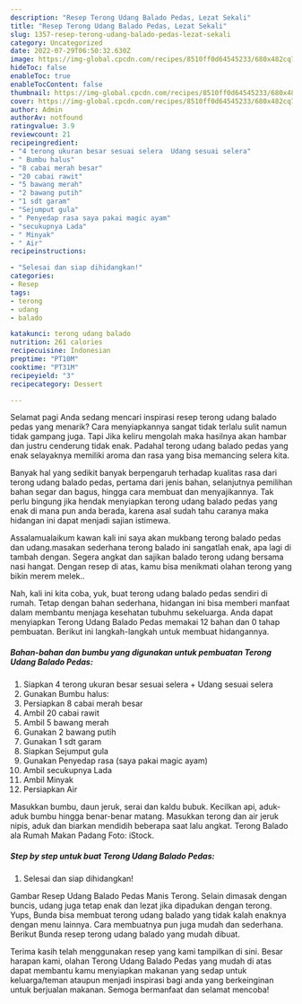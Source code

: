 ```yaml
---
description: "Resep Terong Udang Balado Pedas, Lezat Sekali"
title: "Resep Terong Udang Balado Pedas, Lezat Sekali"
slug: 1357-resep-terong-udang-balado-pedas-lezat-sekali
category: Uncategorized
date: 2022-07-29T06:50:32.630Z
image: https://img-global.cpcdn.com/recipes/8510ff0d64545233/680x482cq70/terong-udang-balado-pedas-foto-resep-utama.jpg
hideToc: false
enableToc: true
enableTocContent: false
thumbnail: https://img-global.cpcdn.com/recipes/8510ff0d64545233/680x482cq70/terong-udang-balado-pedas-foto-resep-utama.jpg
cover: https://img-global.cpcdn.com/recipes/8510ff0d64545233/680x482cq70/terong-udang-balado-pedas-foto-resep-utama.jpg
author: Admin
authorAv: notfound
ratingvalue: 3.9
reviewcount: 21
recipeingredient:
- "4 terong ukuran besar sesuai selera  Udang sesuai selera"
- " Bumbu halus"
- "8 cabai merah besar"
- "20 cabai rawit"
- "5 bawang merah"
- "2 bawang putih"
- "1 sdt garam"
- "Sejumput gula"
- " Penyedap rasa saya pakai magic ayam"
- "secukupnya Lada"
- " Minyak"
- " Air"
recipeinstructions:

- "Selesai dan siap dihidangkan!"
categories:
- Resep
tags:
- terong
- udang
- balado

katakunci: terong udang balado 
nutrition: 261 calories
recipecuisine: Indonesian
preptime: "PT10M"
cooktime: "PT31M"
recipeyield: "3"
recipecategory: Dessert

---
```



Selamat pagi Anda sedang mencari inspirasi resep terong udang balado pedas yang menarik? Cara menyiapkannya sangat tidak terlalu sulit namun tidak gampang juga. Tapi Jika keliru mengolah maka hasilnya akan hambar dan justru cenderung tidak enak. Padahal terong udang balado pedas yang enak selayaknya memiliki aroma dan rasa yang bisa memancing selera kita.


Banyak hal yang sedikit banyak berpengaruh terhadap kualitas rasa dari terong udang balado pedas, pertama dari jenis bahan, selanjutnya pemilihan bahan segar dan bagus, hingga cara membuat dan menyajikannya. Tak perlu bingung jika hendak menyiapkan terong udang balado pedas yang enak di mana pun anda berada, karena asal sudah tahu caranya maka hidangan ini dapat menjadi sajian istimewa.

Assalamualaikum kawan kali ini saya akan mukbang terong balado pedas dan udang.masakan sederhana terong balado ini sangatlah enak, apa lagi di tambah dengan. Segera angkat dan sajikan balado terong udang bersama nasi hangat. Dengan resep di atas, kamu bisa menikmati olahan terong yang bikin merem melek..


Nah, kali ini kita coba, yuk, buat terong udang balado pedas sendiri di rumah. Tetap dengan bahan sederhana, hidangan ini bisa memberi manfaat dalam membantu menjaga kesehatan tubuhmu sekeluarga. Anda dapat menyiapkan Terong Udang Balado Pedas memakai 12 bahan dan 0 tahap pembuatan. Berikut ini langkah-langkah untuk membuat hidangannya.

<!--inarticleads1-->

##### Bahan-bahan dan bumbu yang digunakan untuk pembuatan Terong Udang Balado Pedas:

1. Siapkan 4 terong ukuran besar sesuai selera + Udang sesuai selera
1. Gunakan  Bumbu halus:
1. Persiapkan 8 cabai merah besar
1. Ambil 20 cabai rawit
1. Ambil 5 bawang merah
1. Gunakan 2 bawang putih
1. Gunakan 1 sdt garam
1. Siapkan Sejumput gula
1. Gunakan  Penyedap rasa (saya pakai magic ayam)
1. Ambil secukupnya Lada
1. Ambil  Minyak
1. Persiapkan  Air


Masukkan bumbu, daun jeruk, serai dan kaldu bubuk. Kecilkan api, aduk-aduk bumbu hingga benar-benar matang. Masukkan terong dan air jeruk nipis, aduk dan biarkan mendidih beberapa saat lalu angkat. Terong Balado ala Rumah Makan Padang Foto: iStock. 

<!--inarticleads2-->

##### Step by step untuk buat Terong Udang Balado Pedas:


1. Selesai dan siap dihidangkan!

Gambar Resep Udang Balado Pedas Manis Terong. Selain dimasak dengan buncis, udang juga tetap enak dan lezat jika dipadukan dengan terong. Yups, Bunda bisa membuat terong udang balado yang tidak kalah enaknya dengan menu lainnya. Cara membuatnya pun juga mudah dan sederhana. Berikut Bunda resep terong udang balado yang mudah dibuat. 

Terima kasih telah menggunakan resep yang kami tampilkan di sini. Besar harapan kami, olahan Terong Udang Balado Pedas yang mudah di atas dapat membantu kamu menyiapkan makanan yang sedap untuk keluarga/teman ataupun menjadi inspirasi bagi anda yang berkeinginan untuk berjualan makanan. Semoga bermanfaat dan selamat mencoba!
